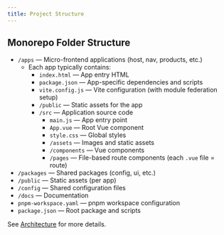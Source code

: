 ```yaml
---
title: Project Structure
---
```


## Monorepo Folder Structure

- `/apps` — Micro-frontend applications (host, nav, products, etc.)
  - Each app typically contains:
    - `index.html` — App entry HTML
    - `package.json` — App-specific dependencies and scripts
    - `vite.config.js` — Vite configuration (with module federation setup)
    - `/public` — Static assets for the app
    - `/src` — Application source code
      - `main.js` — App entry point
      - `App.vue` — Root Vue component
      - `style.css` — Global styles
      - `/assets` — Images and static assets
      - `/components` — Vue components
      - `/pages` — File-based route components (each `.vue` file = route)
- `/packages` — Shared packages (config, ui, etc.)
- `/public` — Static assets (per app)
- `/config` — Shared configuration files
- `/docs` — Documentation
- `pnpm-workspace.yaml` — pnpm workspace configuration
- `package.json` — Root package and scripts

See [Architecture](./architecture.md) for more details.
